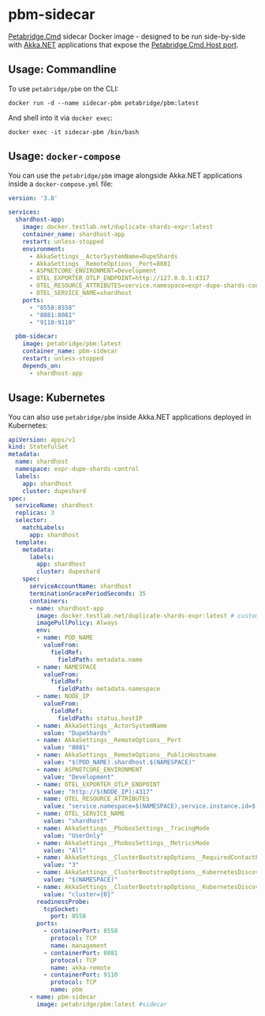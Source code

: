 # pbm-sidecar

[Petabridge.Cmd](https://cmd.petabridge.com/) sidecar Docker image - designed to be run side-by-side with [Akka.NET](https://getakka.net/) applications that expose the [Petabridge.Cmd.Host port](https://cmd.petabridge.com/articles/install/host-configuration.html).

## Usage: Commandline

To use `petabridge/pbm` on the CLI:

```shell
docker run -d --name sidecar-pbm petabridge/pbm:latest
```

And shell into it via `docker exec`:

```shell
docker exec -it sidecar-pbm /bin/bash
```

## Usage: `docker-compose`

You can use the `petabridge/pbm` image alongside Akka.NET applications inside a `docker-compose.yml` file:

```yml
version: '3.8'

services:
  shardhost-app:
    image: docker.testlab.net/duplicate-shards-expr:latest
    container_name: shardhost-app
    restart: unless-stopped
    environment:
      - AkkaSettings__ActorSystemName=DupeShards
      - AkkaSettings__RemoteOptions__Port=8081
      - ASPNETCORE_ENVIRONMENT=Development
      - OTEL_EXPORTER_OTLP_ENDPOINT=http://127.0.0.1:4317
      - OTEL_RESOURCE_ATTRIBUTES=service.namespace=expr-dupe-shards-control,service.instance.id=shardhost-app
      - OTEL_SERVICE_NAME=shardhost
    ports:
      - "8558:8558"
      - "8081:8081"
      - "9110:9110"

  pbm-sidecar:
    image: petabridge/pbm:latest
    container_name: pbm-sidecar
    restart: unless-stopped
    depends_on:
      - shardhost-app

```

## Usage: Kubernetes

You can also use `petabridge/pbm` inside Akka.NET applications deployed in Kubernetes:

```yaml
apiVersion: apps/v1
kind: StatefulSet
metadata:
  name: shardhost
  namespace: expr-dupe-shards-control
  labels:
    app: shardhost
    cluster: dupeshard
spec:
  serviceName: shardhost
  replicas: 3
  selector:
    matchLabels:
      app: shardhost
  template:
    metadata:
      labels:
        app: shardhost
        cluster: dupeshard
    spec:
      serviceAccountName: shardhost
      terminationGracePeriodSeconds: 35
      containers:
      - name: shardhost-app
        image: docker.testlab.net/duplicate-shards-expr:latest # custom app image
        imagePullPolicy: Always
        env:
        - name: POD_NAME
          valueFrom:
            fieldRef:
              fieldPath: metadata.name
        - name: NAMESPACE
          valueFrom:
            fieldRef:
              fieldPath: metadata.namespace
        - name: NODE_IP
          valueFrom:
            fieldRef:
              fieldPath: status.hostIP
        - name: AkkaSettings__ActorSystemName
          value: "DupeShards"
        - name: AkkaSettings__RemoteOptions__Port
          value: "8081"
        - name: AkkaSettings__RemoteOptions__PublicHostname
          value: "$(POD_NAME).shardhost.$(NAMESPACE)"
        - name: ASPNETCORE_ENVIRONMENT
          value: "Development"
        - name: OTEL_EXPORTER_OTLP_ENDPOINT
          value: "http://$(NODE_IP):4317"
        - name: OTEL_RESOURCE_ATTRIBUTES
          value: "service.namespace=$(NAMESPACE),service.instance.id=$(POD_NAME)"
        - name: OTEL_SERVICE_NAME
          value: "shardhost"
        - name: AkkaSettings__PhobosSettings__TracingMode
          value: "UserOnly"
        - name: AkkaSettings__PhobosSettings__MetricsMode
          value: "All"
        - name: AkkaSettings__ClusterBootstrapOptions__RequiredContactPointsNr
          value: "3"
        - name: AkkaSettings__ClusterBootstrapOptions__KubernetesDiscoveryOptions__PodNamespace
          value: "$(NAMESPACE)"
        - name: AkkaSettings__ClusterBootstrapOptions__KubernetesDiscoveryOptions__PodLabelSelector
          value: "cluster={0}"
        readinessProbe:
          tcpSocket: 
            port: 8558  
        ports:
          - containerPort: 8558
            protocol: TCP
            name: management
          - containerPort: 8081
            protocol: TCP
            name: akka-remote
          - containerPort: 9110
            protocol: TCP
            name: pbm
      - name: pbm-sidecar
        image: petabridge/pbm:latest #sidecar
```